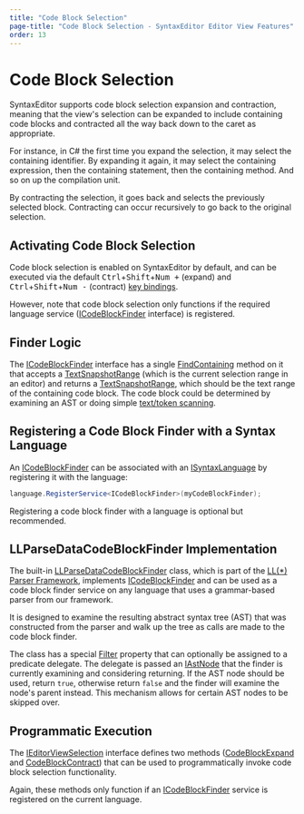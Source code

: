 ```yaml
---
title: "Code Block Selection"
page-title: "Code Block Selection - SyntaxEditor Editor View Features"
order: 13
---
```

# Code Block Selection

SyntaxEditor supports code block selection expansion and contraction, meaning that the view's selection can be expanded to include containing code blocks and contracted all the way back down to the caret as appropriate.

For instance, in C# the first time you expand the selection, it may select the containing identifier.  By expanding it again, it may select the containing expression, then the containing statement, then the containing method.  And so on up the compilation unit.

By contracting the selection, it goes back and selects the previously selected block.  Contracting can occur recursively to go back to the original selection.

## Activating Code Block Selection

Code block selection is enabled on SyntaxEditor by default, and can be executed via the default <kbd>Ctrl</kbd>+<kbd>Shift</kbd>+<kbd>Num +</kbd> (expand) and <kbd>Ctrl</kbd>+<kbd>Shift</kbd>+<kbd>Num -</kbd> (contract) [key bindings](../input-output/default-key-bindings.md).

However, note that code block selection only functions if the required language service ([ICodeBlockFinder](xref:ActiproSoftware.Text.Analysis.ICodeBlockFinder) interface) is registered.

## Finder Logic

The [ICodeBlockFinder](xref:ActiproSoftware.Text.Analysis.ICodeBlockFinder) interface has a single [FindContaining](xref:ActiproSoftware.Text.Analysis.ICodeBlockFinder.FindContaining*) method on it that accepts a [TextSnapshotRange](xref:ActiproSoftware.Text.TextSnapshotRange) (which is the current selection range in an editor) and returns a [TextSnapshotRange](xref:ActiproSoftware.Text.TextSnapshotRange), which should be the text range of the containing code block.  The code block could be determined by examining an AST or doing simple [text/token scanning](../../text-parsing/core-text/scanning-text.md).

## Registering a Code Block Finder with a Syntax Language

An [ICodeBlockFinder](xref:ActiproSoftware.Text.Analysis.ICodeBlockFinder) can be associated with an [ISyntaxLanguage](xref:ActiproSoftware.Text.ISyntaxLanguage) by registering it with the language:

```csharp
language.RegisterService<ICodeBlockFinder>(myCodeBlockFinder);
```

Registering a code block finder with a language is optional but recommended.

## LLParseDataCodeBlockFinder Implementation

The built-in [LLParseDataCodeBlockFinder](xref:ActiproSoftware.Text.Analysis.Implementation.LLParseDataCodeBlockFinder) class, which is part of the [LL(*) Parser Framework](../../ll-parser-framework/index.md), implements [ICodeBlockFinder](xref:ActiproSoftware.Text.Analysis.ICodeBlockFinder) and can be used as a code block finder service on any language that uses a grammar-based parser from our framework.

It is designed to examine the resulting abstract syntax tree (AST) that was constructed from the parser and walk up the tree as calls are made to the code block finder.

The class has a special [Filter](xref:ActiproSoftware.Text.Analysis.Implementation.LLParseDataCodeBlockFinder.Filter) property that can optionally be assigned to a predicate delegate.  The delegate is passed an [IAstNode](xref:ActiproSoftware.Text.Parsing.IAstNode) that the finder is currently examining and considering returning.  If the AST node should be used, return `true`, otherwise return `false` and the finder will examine the node's parent instead.  This mechanism allows for certain AST nodes to be skipped over.

## Programmatic Execution

The [IEditorViewSelection](xref:@ActiproUIRoot.Controls.SyntaxEditor.IEditorViewSelection) interface defines two methods ([CodeBlockExpand](xref:@ActiproUIRoot.Controls.SyntaxEditor.IEditorViewSelection.CodeBlockExpand*) and [CodeBlockContract](xref:@ActiproUIRoot.Controls.SyntaxEditor.IEditorViewSelection.CodeBlockContract*)) that can be used to programmatically invoke code block selection functionality.

Again, these methods only function if an [ICodeBlockFinder](xref:ActiproSoftware.Text.Analysis.ICodeBlockFinder) service is registered on the current language.
